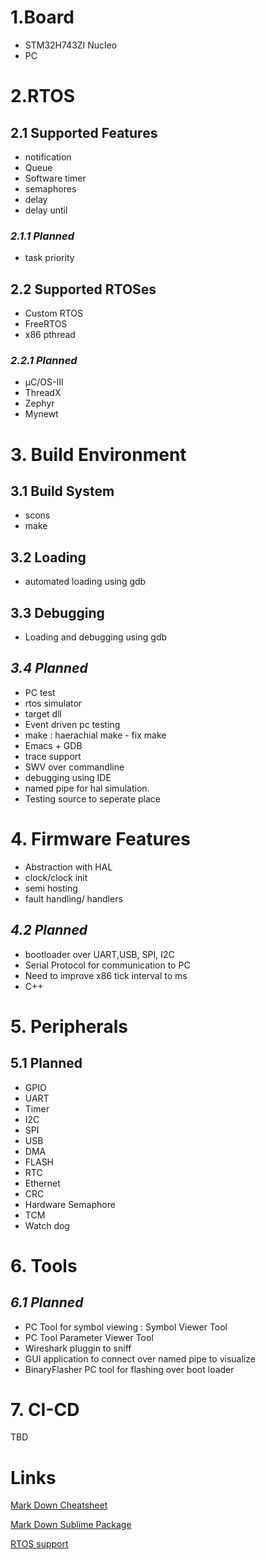 # 1.Board
- STM32H743ZI Nucleo
- PC

# 2.RTOS

## 2.1 Supported Features
- notification
- Queue
- Software timer
- semaphores
- delay
- delay until

### *2.1.1 Planned*
- task priority

## 2.2 Supported RTOSes
- Custom RTOS
- FreeRTOS
- x86 pthread

### *2.2.1 Planned*
- μC/OS-III
- ThreadX
- Zephyr
- Mynewt


# 3. Build Environment

## 3.1 Build System
- scons
- make

## 3.2 Loading
- automated loading using gdb

## 3.3 Debugging
- Loading and debugging using gdb

## *3.4 Planned*
- PC test
- rtos simulator
- target dll
- Event driven pc testing
- make : haerachial make - fix make
- Emacs + GDB
- trace support
- SWV over commandline
- debugging using IDE
- named pipe for hal simulation.
- Testing source to seperate place


# 4. Firmware Features
- Abstraction with HAL
- clock/clock init
- semi hosting
- fault handling/ handlers

## *4.2 Planned*
- bootloader over UART,USB, SPI, I2C
- Serial Protocol for communication to PC
- Need to improve x86 tick interval to ms
- C++


# 5. Peripherals
## 5.1 Planned
- GPIO
- UART
- Timer
- I2C
- SPI
- USB
- DMA
- FLASH
- RTC
- Ethernet
- CRC
- Hardware Semaphore
- TCM
- Watch dog

# 6. Tools
## *6.1 Planned*
- PC Tool for symbol viewing : Symbol Viewer Tool
- PC Tool Parameter Viewer Tool
- Wireshark pluggin to sniff
- GUI application to connect over named pipe to visualize
- BinaryFlasher PC tool for flashing over boot loader

# 7. CI-CD
TBD

# Links
[Mark Down Cheatsheet](https://www.markdownguide.org/cheat-sheet/)

[Mark Down Sublime Package](https://packagecontrol.io/packages/MarkdownLivePreview)

[RTOS support](https://en.wikipedia.org/wiki/Comparison_of_real-time_operating_systems)
